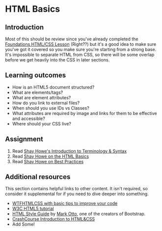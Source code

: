 # HTML Basics

## Introduction

Most of this should be review since you've already completed the [Foundations HTML/CSS Lesson](https://www.learnhowtocodebook.com/foundations/frontend/html-and-css) \(Right??\) but it's a good idea to make sure you've got it covered so you make sure you're starting from a strong base. It's impossible to separate HTML from CSS, so there will be some overlap before we get heavily into the CSS in later sections.

## Learning outcomes

* How is an HTML5 document structured?
* What are elements/tags?
* What are element attributes?
* How do you link to external files?
* When should you use IDs vs Classes?
* What attributes are required by image and links for them to be effective and accessible?
* Where should your CSS live?

## Assignment

1. Read [Shay Howe's Introduction to Terminology & Syntax](http://learn.shayhowe.com/html-css/terminology-syntax-intro)
2. Read [Shay Howe on the HTML Basics](http://learn.shayhowe.com/html-css/elements-semantics)
3. Read [Shay Howe on Best Practices](http://learn.shayhowe.com/html-css/coding-practices)

## Additional resources

This section contains helpful links to other content. It isn't required, so consider it supplemental for if you need to dive deeper into something.

* [WTFHTMLCSS with basic tips to improve your code](http://wtfhtmlcss.com/)
* [W3C HTML5 tutorial ](http://www.w3schools.com/html/default.asp)
* [HTML Style Guide](http://codeguide.co/#html) by [Mark Otto](https://github.com/mdo), one of the creators of Bootstrap.
* [CrashCourse Introduction to HTML&CSS](https://www.youtube.com/watch?v=QA0XpGhiz5w)
* Add Some!

